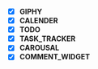 - [x] **GIPHY**
- [x] **CALENDER**
- [x] **TODO**
- [x] **TASK_TRACKER**
- [x] **CAROUSAL**
- [x] **COMMENT_WIDGET**
